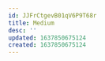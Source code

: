 ```yaml
---
id: JJFrCtgevB01qV6P9T68r
title: Medium
desc: ''
updated: 1637850675124
created: 1637850675124
---
```


